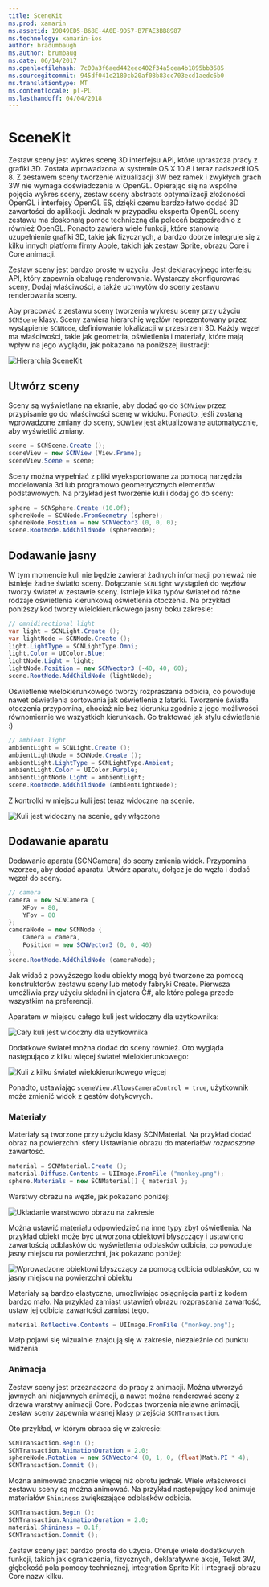 ```yaml
---
title: SceneKit
ms.prod: xamarin
ms.assetid: 19049ED5-B68E-4A0E-9D57-B7FAE3BB8987
ms.technology: xamarin-ios
author: bradumbaugh
ms.author: brumbaug
ms.date: 06/14/2017
ms.openlocfilehash: 7c00a3f6aed442eec402f34a5cea4b1895bb3685
ms.sourcegitcommit: 945df041e2180cb20af08b83cc703ecd1aedc6b0
ms.translationtype: MT
ms.contentlocale: pl-PL
ms.lasthandoff: 04/04/2018
---
```

# <a name="scenekit"></a>SceneKit

Zestaw sceny jest wykres scenę 3D interfejsu API, które upraszcza pracy z grafiki 3D. Została wprowadzona w systemie OS X 10.8 i teraz nadszedł iOS 8. Z zestawem sceny tworzenie wizualizacji 3W bez ramek i zwykłych grach 3W nie wymaga doświadczenia w OpenGL. Opierając się na wspólne pojęcia wykres sceny, zestaw sceny abstracts optymalizacji złożoności OpenGL i interfejsy OpenGL ES, dzięki czemu bardzo łatwo dodać 3D zawartości do aplikacji. Jednak w przypadku eksperta OpenGL sceny zestawu ma doskonałą pomoc techniczną dla poleceń bezpośrednio z również OpenGL. Ponadto zawiera wiele funkcji, które stanowią uzupełnienie grafiki 3D, takie jak fizycznych, a bardzo dobrze integruje się z kilku innych platform firmy Apple, takich jak zestaw Sprite, obrazu Core i Core animacji.

Zestaw sceny jest bardzo proste w użyciu. Jest deklaracyjnego interfejsu API, który zapewnia obsługę renderowania. Wystarczy skonfigurować sceny, Dodaj właściwości, a także uchwytów do sceny zestawu renderowania sceny.

Aby pracować z zestawu sceny tworzenia wykresu sceny przy użyciu `SCNScene` klasy. Sceny zawiera hierarchię węzłów reprezentowany przez wystąpienie `SCNNode`, definiowanie lokalizacji w przestrzeni 3D. Każdy węzeł ma właściwości, takie jak geometria, oświetlenia i materiały, które mają wpływ na jego wyglądu, jak pokazano na poniższej ilustracji:

![](scenekit-images/image7.png "Hierarchia SceneKit") 

## <a name="create-a-scene"></a>Utwórz sceny

Sceny są wyświetlane na ekranie, aby dodać go do `SCNView` przez przypisanie go do właściwości scenę w widoku. Ponadto, jeśli zostaną wprowadzone zmiany do sceny, `SCNView` jest aktualizowane automatycznie, aby wyświetlić zmiany.

```csharp
scene = SCNScene.Create ();
sceneView = new SCNView (View.Frame);
sceneView.Scene = scene;
```

Sceny można wypełniać z pliki wyeksportowane za pomocą narzędzia modelowania 3d lub programowo geometrycznych elementów podstawowych. Na przykład jest tworzenie kuli i dodaj go do sceny:

```csharp
sphere = SCNSphere.Create (10.0f);
sphereNode = SCNNode.FromGeometry (sphere);
sphereNode.Position = new SCNVector3 (0, 0, 0);
scene.RootNode.AddChildNode (sphereNode);
```

## <a name="adding-light"></a>Dodawanie jasny

W tym momencie kuli nie będzie zawierał żadnych informacji ponieważ nie istnieje żadne światło sceny. Dołączanie `SCNLight` wystąpień do węzłów tworzy świateł w zestawie sceny. Istnieje kilka typów świateł od różne rodzaje oświetlenia kierunkową oświetlenia otoczenia. Na przykład poniższy kod tworzy wielokierunkowego jasny boku zakresie:

```csharp
// omnidirectional light
var light = SCNLight.Create ();
var lightNode = SCNNode.Create ();
light.LightType = SCNLightType.Omni;
light.Color = UIColor.Blue;
lightNode.Light = light;
lightNode.Position = new SCNVector3 (-40, 40, 60);
scene.RootNode.AddChildNode (lightNode);
```

Oświetlenie wielokierunkowego tworzy rozpraszania odbicia, co powoduje nawet oświetlenia sortowania jak oświetlenia z latarki. Tworzenie światła otoczenia przypomina, chociaż nie bez kierunku zgodnie z jego możliwości równomiernie we wszystkich kierunkach. Go traktować jak stylu oświetlenia :)

```csharp
// ambient light
ambientLight = SCNLight.Create ();
ambientLightNode = SCNNode.Create ();
ambientLight.LightType = SCNLightType.Ambient;
ambientLight.Color = UIColor.Purple;
ambientLightNode.Light = ambientLight;
scene.RootNode.AddChildNode (ambientLightNode);
```

Z kontrolki w miejscu kuli jest teraz widoczne na scenie.

![](scenekit-images/image8.png "Kuli jest widoczny na scenie, gdy włączone")
 
## <a name="adding-a-camera"></a>Dodawanie aparatu

Dodawanie aparatu (SCNCamera) do sceny zmienia widok. Przypomina wzorzec, aby dodać aparatu. Utwórz aparatu, dołącz je do węzła i dodać węzeł do sceny.

```csharp
// camera
camera = new SCNCamera {
    XFov = 80,
    YFov = 80
};
cameraNode = new SCNNode {
    Camera = camera,
    Position = new SCNVector3 (0, 0, 40)
};
scene.RootNode.AddChildNode (cameraNode);
```

Jak widać z powyższego kodu obiekty mogą być tworzone za pomocą konstruktorów zestawu sceny lub metody fabryki Create. Pierwsza umożliwia przy użyciu składni inicjatora C#, ale które polega przede wszystkim na preferencji.

Aparatem w miejscu całego kuli jest widoczny dla użytkownika:

![](scenekit-images/image9.png "Cały kuli jest widoczny dla użytkownika")
 
Dodatkowe świateł można dodać do sceny również. Oto wygląda następująco z kilku więcej świateł wielokierunkowego:

![](scenekit-images/image10.png "Kuli z kilku świateł wielokierunkowego więcej")
 
Ponadto, ustawiając `sceneView.AllowsCameraControl = true`, użytkownik może zmienić widok z gestów dotykowych.

### <a name="materials"></a>Materiały

Materiały są tworzone przy użyciu klasy SCNMaterial. Na przykład dodać obraz na powierzchni sfery Ustawianie obrazu do materiałów *rozproszone* zawartość.

```csharp
material = SCNMaterial.Create ();
material.Diffuse.Contents = UIImage.FromFile ("monkey.png");
sphere.Materials = new SCNMaterial[] { material };
```

Warstwy obrazu na węźle, jak pokazano poniżej:

![](scenekit-images/image11.png "Układanie warstwowo obrazu na zakresie")
 
Można ustawić materiału odpowiedzieć na inne typy zbyt oświetlenia. Na przykład obiekt może być utworzona obiektowi błyszczący i ustawiono zawartością odblasków do wyświetlenia odblasków odbicia, co powoduje jasny miejscu na powierzchni, jak pokazano poniżej:

![](scenekit-images/image12.png "Wprowadzone obiektowi błyszczący za pomocą odbicia odblasków, co w jasny miejscu na powierzchni obiektu")
 
Materiały są bardzo elastyczne, umożliwiając osiągnięcia partii z kodem bardzo mało. Na przykład zamiast ustawień obrazu rozpraszania zawartość, ustaw jej odbicia zawartości zamiast tego.

```csharp
material.Reflective.Contents = UIImage.FromFile ("monkey.png");
```

Małp pojawi się wizualnie znajdują się w zakresie, niezależnie od punktu widzenia.

### <a name="animation"></a>Animacja

Zestaw sceny jest przeznaczona do pracy z animacji. Można utworzyć jawnych ani niejawnych animacji, a nawet można renderować sceny z drzewa warstwy animacji Core. Podczas tworzenia niejawne animacji, zestaw sceny zapewnia własnej klasy przejścia `SCNTransaction`.

Oto przykład, w którym obraca się w zakresie:

```csharp
SCNTransaction.Begin ();
SCNTransaction.AnimationDuration = 2.0;
sphereNode.Rotation = new SCNVector4 (0, 1, 0, (float)Math.PI * 4);
SCNTransaction.Commit ();
```

Można animować znacznie więcej niż obrotu jednak. Wiele właściwości zestawu sceny są można animować. Na przykład następujący kod animuje materiałów `Shininess` zwiększające odblasków odbicia.

```csharp
SCNTransaction.Begin ();
SCNTransaction.AnimationDuration = 2.0;
material.Shininess = 0.1f;
SCNTransaction.Commit ();
```

Zestaw sceny jest bardzo prosta do użycia. Oferuje wiele dodatkowych funkcji, takich jak ograniczenia, fizycznych, deklaratywne akcje, Tekst 3W, głębokość pola pomocy technicznej, integration Sprite Kit i integracji obrazu Core nazw kilku.